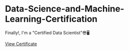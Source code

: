 # Data-Science-and-Machine-Learning-Certification

Finally!, I'm a "Certified Data Scientist"😎🖥

[View Certificate](https://github.com/NamrataS21/Data-Science-and-Machine-Learning-Certification/blob/main/Data%20Science%20Certificate%20Skillovilla.pdf)
